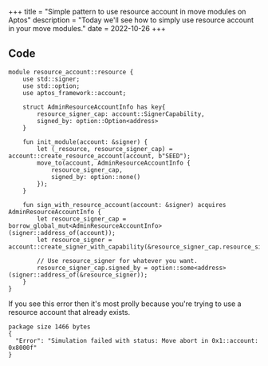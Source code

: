 +++
title = "Simple pattern to use resource account in move modules on Aptos"
description = "Today we'll see how to simply use resource account in your move modules."
date = 2022-10-26
+++

## Code

```move
module resource_account::resource {
    use std::signer;
    use std::option;
    use aptos_framework::account;

    struct AdminResourceAccountInfo has key{
        resource_signer_cap: account::SignerCapability,
        signed_by: option::Option<address>
    }

    fun init_module(account: &signer) {
        let (_resource, resource_signer_cap) = account::create_resource_account(account, b"SEED");
        move_to(account, AdminResourceAccountInfo {
            resource_signer_cap,
            signed_by: option::none()
        });
    }

    fun sign_with_resource_account(account: &signer) acquires AdminResourceAccountInfo {
        let resource_signer_cap = borrow_global_mut<AdminResourceAccountInfo>(signer::address_of(account));
        let resource_signer = account::create_signer_with_capability(&resource_signer_cap.resource_signer_cap);

        // Use resource_signer for whatever you want.
        resource_signer_cap.signed_by = option::some<address>(signer::address_of(&resource_signer));
    }
}
```

If you see this error then it's most prolly because you're trying to use a resource account that already exists.

```
package size 1466 bytes
{
  "Error": "Simulation failed with status: Move abort in 0x1::account: 0x8000f"
}
```
